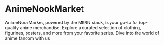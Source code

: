 # AnimeNookMarket
AnimeNookMarket, powered by the MERN stack, is your go-to for top-quality anime merchandise. Explore a curated selection of clothing, figurines, posters, and more from your favorite series. Dive into the world of anime fandom with us
